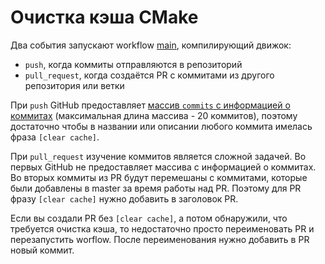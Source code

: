 # Очистка кэша CMake

Два события запускают workflow [main](workflows/main.yml), компилирующий движок:
* `push`, когда коммиты отправляются в репозиторий
* `pull_request`, когда создаётся PR с коммитами из другого репозитория или ветки

При `push` GitHub предоставляет
[массив `commits` с информацией о коммитах](https://docs.github.com/en/developers/webhooks-and-events/webhooks/webhook-events-and-payloads#push)
(максимальная длина массива - 20 коммитов), поэтому достаточно чтобы в названии или описании любого
коммита имелась фраза `[clear cache]`.

При `pull_request` изучение коммитов является сложной задачей.
Во первых GitHub не предоставляет массива с информацией о коммитах. Во вторых
коммиты из PR будут перемешаны с коммитами, которые были добавлены в master
за время работы над PR. Поэтому для PR фразу `[clear cache]` нужно добавить в
заголовок PR.

Если вы создали PR без `[clear cache]`, а потом обнаружили, что требуется очистка кэша,
то недостаточно просто переименовать PR и перезапустить worflow. После переименования нужно
добавить в PR новый коммит.

